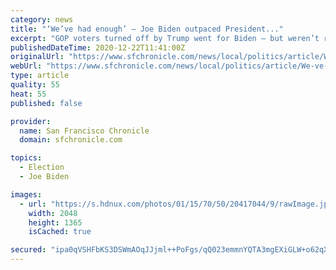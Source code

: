 ```yaml
---
category: news
title: "‘We’ve had enough’ — Joe Biden outpaced President..."
excerpt: "GOP voters turned off by Trump went for Biden — but weren’t ready to risk a Democratic majority in the State House or in Congress."
publishedDateTime: 2020-12-22T11:41:00Z
originalUrl: "https://www.sfchronicle.com/news/local/politics/article/We-ve-had-enough-Joe-Biden-outpaced-15822288.php"
webUrl: "https://www.sfchronicle.com/news/local/politics/article/We-ve-had-enough-Joe-Biden-outpaced-15822288.php"
type: article
quality: 55
heat: 55
published: false

provider:
  name: San Francisco Chronicle
  domain: sfchronicle.com

topics:
  - Election
  - Joe Biden

images:
  - url: "https://s.hdnux.com/photos/01/15/70/50/20417044/9/rawImage.jpg"
    width: 2048
    height: 1365
    isCached: true

secured: "ipa0qVSHFbKS3DSWmAOqJJjml++PoFgs/qQ023emmnYQTA3mgEXiGLW+o62qX+dFeTLhKVv01G9hRBoNb56uSn9u/cjkeiofhx+6nvO3chqEgSz3SUjqoBbIxLxNrzl+P3CfaeIwCExaTlfaeEPz4VCFtWYmkgUnWjH26v2rNVMDNikZG2t0jj1mMI4n46vlKmGWisSBCpMkmeEE8fganYmbiIPgNEhFzp6/fTbOyEDIx7poOBf5Xl16ulCGPVr1QonRtlP+30YAYQ000dqRQ99JE+CznRIzKGyBpO6T2/idUK0gSx0KON3xlZKIoB0T6lYQbtu4JCjor+QWRfH1tNxwtATEb+o7UqYkO0Bz6jY=;3cUxb/4onz7/BG4gIGePBg=="
---
```


